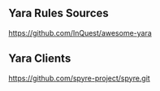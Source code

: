 ## Yara Rules Sources
https://github.com/InQuest/awesome-yara

## Yara Clients 
https://github.com/spyre-project/spyre.git
